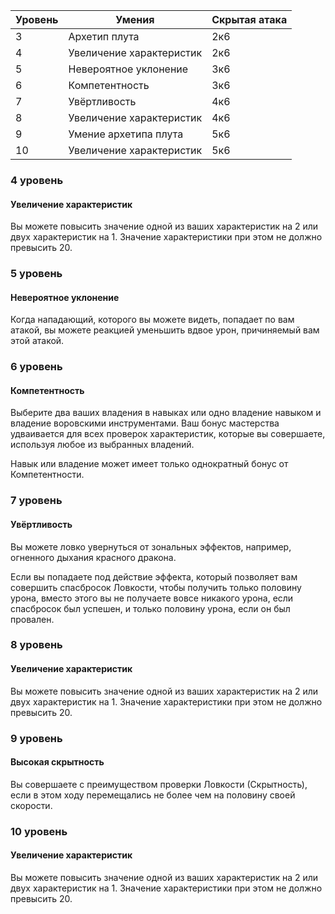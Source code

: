
| Уровень | Умения | Скрытая атака |
| ---- | ---- | ---- |
| 3 | Архетип плута | 2к6 |
| 4 | Увеличение характеристик | 2к6 |
| 5 | Невероятное уклонение | 3к6 |
| 6 | Компетентность | 3к6 |
| 7 | Увёртливость | 4к6 |
| 8 | Увеличение характеристик | 4к6 |
| 9 | Умение архетипа плута | 5к6 |
| 10 | Увеличение характеристик | 5к6 |
### 4 уровень
#### Увеличение характеристик
Вы можете повысить значение одной из ваших характеристик на 2 или двух характеристик на 1. Значение характеристики при этом не должно превысить 20.
### 5 уровень
#### Невероятное уклонение
Когда нападающий, которого вы можете видеть, попадает по вам атакой, вы можете реакцией уменьшить вдвое урон, причиняемый вам этой атакой.
### 6 уровень
#### Компетентность
Выберите два ваших владения в навыках или одно владение навыком и владение воровскими инструментами. Ваш бонус мастерства удваивается для всех проверок характеристик, которые вы совершаете, используя любое из выбранных владений.

Навык или владение может имеет только однократный бонус от Компетентности.
### 7 уровень
#### Увёртливость
Вы можете ловко увернуться от зональных эффектов, например, огненного дыхания красного дракона.

Если вы попадаете под действие эффекта, который позволяет вам совершить спасбросок Ловкости, чтобы получить только половину урона, вместо этого вы не получаете вовсе никакого урона, если спасбросок был успешен, и только половину урона, если он был провален.
### 8 уровень
#### Увеличение характеристик
Вы можете повысить значение одной из ваших характеристик на 2 или двух характеристик на 1. Значение характеристики при этом не должно превысить 20.
### 9 уровень
#### Высокая скрытность
Вы совершаете с преимуществом проверки Ловкости (Скрытность), если в этом ходу перемещались не более чем на половину своей скорости.
### 10 уровень
#### Увеличение характеристик
Вы можете повысить значение одной из ваших характеристик на 2 или двух характеристик на 1. Значение характеристики при этом не должно превысить 20.